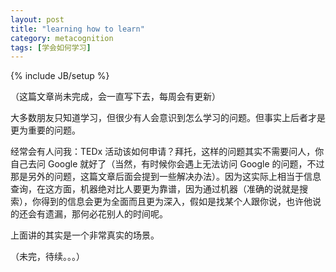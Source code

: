 ```yaml
---
layout: post
title: "learning how to learn"
category: metacognition
tags: [学会如何学习]
---
```

{% include JB/setup %}

（这篇文章尚未完成，会一直写下去，每周会有更新）

大多数朋友只知道学习，但很少有人会意识到怎么学习的问题。但事实上后者才是更为重要的问题。

经常会有人问我：TEDx 活动该如何申请？拜托，这样的问题其实不需要问人，你自己去问
Google 就好了（当然，有时候你会遇上无法访问 Google
的问题，不过那是另外的问题，这篇文章后面会提到一些解决办法）。因为这实际上相当于信息查询，在这方面，机器绝对比人要更为靠谱，因为通过机器（准确的说就是搜索），你得到的信息会更为全面而且更为深入，假如是找某个人跟你说，也许他说的还会有遗漏，那何必花别人的时间呢。

上面讲的其实是一个非常真实的场景。

（未完，待续。。。）

